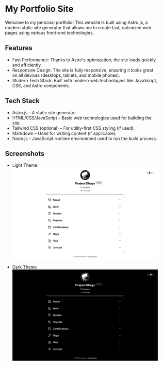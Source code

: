 # My Portfolio Site

Welcome to my personal portfolio! This website is built using Astro.js, a modern static site generator that allows me to create fast, optimized web pages using various front-end technologies.

## Features

- Fast Performance: Thanks to Astro's optimization, the site loads quickly and efficiently.
- Responsive Design: The site is fully responsive, ensuring it looks great on all devices (desktops, tablets, and mobile phones).
- Modern Tech Stack: Built with modern web technologies like JavaScript, CSS, and Astro components.

## Tech Stack

- Astro.js – A static site generator.
- HTML/CSS/JavaScript – Basic web technologies used for building the site.
- Tailwind CSS (optional) – For utility-first CSS styling (if used).
- Markdown – Used for writing content (if applicable).
- Node.js – JavaScript runtime environment used to run the build process.

## Screenshots

- Light Theme
![Light Theme Portfolio](public/light.png)

- Dark Theme
![Dark Theme](public/dark.png)